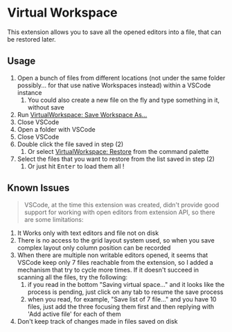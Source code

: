 # Virtual Workspace

This extension allows you to save all the opened editors into a file, that can be restored later.

## Usage

1) Open a bunch of files from different locations (not under the same folder possibly... for that use native Workspaces instead) within a VSCode instance
   1) You could also create a new file on the fly and type something in it, without save
2) Run [VirtualWorkspace: Save Workspace As...](#virtualWorkspace.saveAs)
3) Close VSCode
4) Open a folder with VSCode
5) Close VSCode
6) Double click the file saved in step (2)
   1) Or select [VirtualWorkspace: Restore](#virtualWorkspace.restore) from the command palette
7) Select the files that you want to restore from the list saved in step (2)
   1) Or just hit <kbd>Enter</kbd> to load them all !

## Known Issues

> VSCode, at the time this extension was created, didn't provide good support for working with open editors from extension API, so there are some limitations:
1.  It Works only with text editors and file not on disk
2.  There is no access to the grid layout system used, so when you save complex layout only column position can be recorded
3.  When there are multiple non writable editors opened, it seems that VSCode keep only 7 files reachable from the extension, so I added a mechanism that try to cycle more times. If it doesn't succeed in scanning all the files, try the following:
    1.  if you read in the bottom "Saving virtual space..." and it looks like the process is pending, just click on any tab to resume the save process
    2.  when you read, for example, "Save list of 7 file..." and you have 10 files, just add the three focusing them first and then replying with 'Add active file' for each of them
4.  Don't keep track of changes made in files saved on disk
